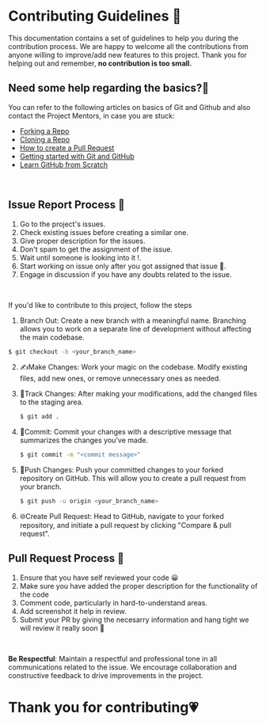 # **Contributing Guidelines** 📄

This documentation contains a set of guidelines to help you during the contribution process.
We are happy to welcome all the contributions from anyone willing to improve/add new features to this project.
Thank you for helping out and remember, **no contribution is too small.**


## **Need some help regarding the basics?🤔**


You can refer to the following articles on basics of Git and Github and also contact the Project Mentors,
in case you are stuck:

- [Forking a Repo](https://help.github.com/en/github/getting-started-with-github/fork-a-repo)
- [Cloning a Repo](https://help.github.com/en/desktop/contributing-to-projects/creating-an-issue-or-pull-request)
- [How to create a Pull Request](https://opensource.com/article/19/7/create-pull-request-github)
- [Getting started with Git and GitHub](https://towardsdatascience.com/getting-started-with-git-and-github-6fcd0f2d4ac6)
- [Learn GitHub from Scratch](https://docs.github.com/en/get-started/start-your-journey/git-and-github-learning-resources)

<br>

## **Issue Report Process 📌**

1. Go to the project's issues.
2. Check existing issues before creating a similar one.
3. Give proper description for the issues.
4. Don't spam to get the assignment of the issue.
5. Wait until someone is looking into it !.
6. Start working on issue only after you got assigned that issue 🚀.
7. Engage in discussion if you have any doubts related to the issue.

<br>

If you'd like to contribute to this project, follow the steps
1. Branch Out: Create a new branch with a meaningful name. Branching allows you to work on a separate line of development without affecting the main codebase.
  ```bash
  $ git checkout -b <your_branch_name>
  ```
2. ✍️Make Changes: Work your magic on the codebase. Modify existing files, add new ones, or remove unnecessary ones as needed.

3. 📁Track Changes: After making your modifications, add the changed files to the staging area.
   ```bash
   $ git add .
   ```
4. 🚚Commit: Commit your changes with a descriptive message that summarizes the changes you've made.
   ```bash
   $ git commit -m "<commit message>"
   ```
5. 🚀Push Changes: Push your committed changes to your forked repository on GitHub. This will allow you to create a pull request from your branch.
   ```bash
   $ git push -u origin <your_branch_name>
   ```
6. 🌐Create Pull Request: Head to GitHub, navigate to your forked repository, and initiate a pull request by clicking "Compare & pull request".


## **Pull Request Process 🚀**

1. Ensure that you have self reviewed your code 😀
2. Make sure you have added the proper description for the functionality of the code
3. Comment code, particularly in hard-to-understand areas.
4. Add screenshot it help in review.
5. Submit your PR by giving the necesarry information and hang tight we will review it really soon 🚀

<br>


**Be Respectful**: Maintain a respectful and professional tone in all communications related to the issue. We encourage collaboration and constructive feedback to drive improvements in the project.

# **Thank you for contributing💗**    